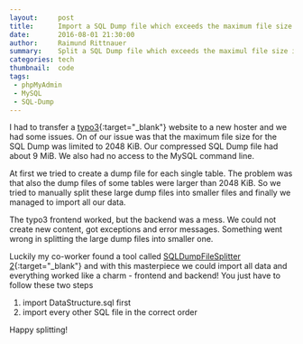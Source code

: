 ```yaml
---
layout:     post
title:      Import a SQL Dump file which exceeds the maximum file size
date:       2016-08-01 21:30:00
author:     Raimund Rittnauer
summary:    Split a SQL Dump file which exceeds the maximul file size in smaller parts, to import this file in phpMyAdmin
categories: tech
thumbnail:  code
tags:
 - phpMyAdmin
 - MySQL
 - SQL-Dump
---
```


I had to transfer a [typo3][1]{:target="_blank"} website to a new hoster and we had some issues. On of our issue was that the maximum file size for the SQL Dump was limited to
2048 KiB. Our compressed SQL Dump file had about 9 MiB. We also had no access to the MySQL command line.

At first we tried to create a dump file for each single table. The problem was that also the dump files of some tables were larger than 2048 KiB. So we tried to manually
split these large dump files into smaller files and finally we managed to import all our data.

The typo3 frontend worked, but the backend was a mess. We could not create new content, got exceptions and error messages. Something went wrong in splitting the large dump
files into smaller one.

Luckily my co-worker found a tool called [SQLDumpFileSplitter 2][2]{:target="_blank"} and with this masterpiece we could import all data and everything worked like a charm - frontend and backend! You just
have to follow these two steps

1. import DataStructure.sql first
2. import every other SQL file in the correct order

Happy splitting!

[1]: https://docs.typo3.org/typo3cms/InstallationGuide/QuickInstall/GetAndUnpack/Index.html
[2]: http://www.rusiczki.net/2007/01/24/sql-dump-file-splitter/
